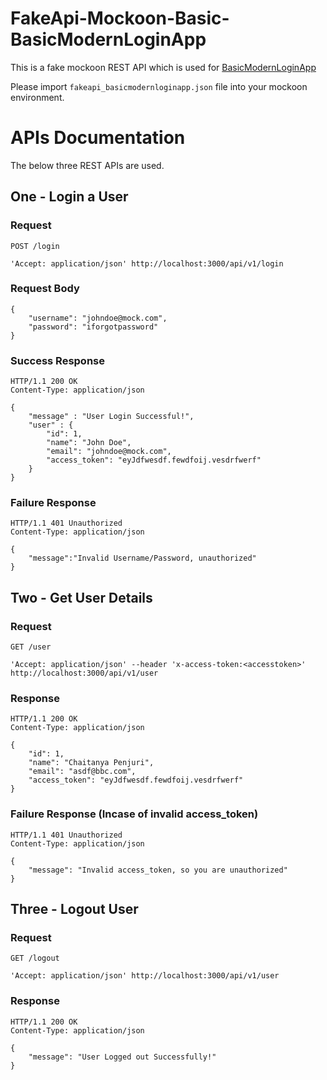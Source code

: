 # FakeApi-Mockoon-Basic-BasicModernLoginApp
This is a fake mockoon REST API which is used for [BasicModernLoginApp](https://github.com/ChaituPenju/BasicModernLoginApp)

Please import `fakeapi_basicmodernloginapp.json` file into your mockoon environment.


# APIs Documentation 

The below three REST APIs are used.

## One - Login a User

### Request

`POST /login`

    'Accept: application/json' http://localhost:3000/api/v1/login

### Request Body
    { 
        "username": "johndoe@mock.com", 
        "password": "iforgotpassword" 
    }

### Success Response

    HTTP/1.1 200 OK
    Content-Type: application/json

    {
        "message" : "User Login Successful!",
        "user" : {
            "id": 1,
            "name": "John Doe",
            "email": "johndoe@mock.com",
            "access_token": "eyJdfwesdf.fewdfoij.vesdrfwerf"
        }
    }

### Failure Response

    HTTP/1.1 401 Unauthorized
    Content-Type: application/json

    {
        "message":"Invalid Username/Password, unauthorized"
    }

##  Two - Get User Details

### Request

`GET /user`

    'Accept: application/json' --header 'x-access-token:<accesstoken>' http://localhost:3000/api/v1/user

### Response

    HTTP/1.1 200 OK
    Content-Type: application/json

    {
        "id": 1,
        "name": "Chaitanya Penjuri",
        "email": "asdf@bbc.com",
        "access_token": "eyJdfwesdf.fewdfoij.vesdrfwerf"
    }

### Failure Response (Incase of invalid access_token)

    HTTP/1.1 401 Unauthorized
    Content-Type: application/json

    {
        "message": "Invalid access_token, so you are unauthorized"
    }

## Three - Logout User

### Request

`GET /logout`

    'Accept: application/json' http://localhost:3000/api/v1/user

### Response

    HTTP/1.1 200 OK
    Content-Type: application/json

    {
        "message": "User Logged out Successfully!"
    }
